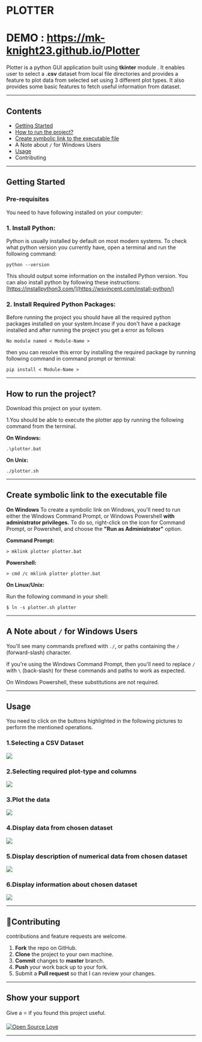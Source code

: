 # PLOTTER

# DEMO : https://mk-knight23.github.io/Plotter
Plotter is a python GUI application built using **tkinter** module .
It enables user to select a **.csv** dataset from local file directories
and provides a feature to plot data from selected set using 3
different plot types.
It also provides some basic features to fetch useful information
from dataset.

---
## Contents
- [Getting Started](#getting-started)
- [How to run the project?](#how-to-run-the-project)
- [Create symbolic link to the executable file](#create-symbolic-link-to-the-executable-file)
-  A Note about ```/``` for Windows Users
- [Usage](#usage)
- Contributing
---
## Getting Started

### Pre-requisites
You need to have following installed on your computer:

### 1. Install Python: 
Python is usually installed by default on most modern systems. To check what python version you currently have, open a terminal and run the following command:
```
python --version
```

   This should output some information on the installed Python version. You can also install python by following these instructions:
   [https://installpython3.com/](https://wsvincent.com/install-python/)

### 2. Install Required Python Packages:
   Before running the project you should have all the required python packages 
   installed on your system.Incase if you don't have a package installed and after running the project you get a error as follows
   ```
   No module named < Module-Name > 
   ```

then you can resolve this error by installing the required package by running following command in command prompt or terminal:
```
pip install < Module-Name > 
```


***
 
 ## How to run the project?
 Download this project on your system.

 1.You should be able to execute the plotter app by running the following command from the terminal.

**On Windows:**
 ```
 .\plotter.bat
 ```
 **On Unix:**
 ```
 ./plotter.sh
 ```
***

## Create symbolic link to the executable file
**On Windows**
To create a symbolic link on Windows, you'll need to run either the Windows Command Prompt, or Windows Powershell **with administrator privileges.** To do so, right-click on the icon for Command Prompt, or Powershell, and choose the **"Run as Administrator"** option.

**Command Prompt:**
```
> mklink plotter plotter.bat
```
**Powershell:**
```
> cmd /c mklink plotter plotter.bat
```

**On Linux/Unix:**

Run the following command in your shell:

```
$ ln -s plotter.sh plotter
```
 
 ***

 ## A Note about ```/``` for Windows Users

  You'll see many commands prefixed with ```./```, or paths containing the ```/``` (forward-slash) character.

If you're using the Windows Command Prompt, then you'll need to replace ```/``` with ```\``` (back-slash) for these commands and paths to work as expected.

On Windows Powershell, these substitutions are not required.
 
 ***
    
 ## Usage

 You need to click on the buttons highlighted in the following pictures to perform the mentioned operations.

 ### 1.Selecting a CSV Dataset
 ![](img/1.png)
 
 ### 2.Selecting required plot-type and columns
 ![](img/2.png)

 ### 3.Plot the data
 ![](img/3.png)

 ### 4.Display data from chosen dataset
 ![](img/4.png)

 ### 5.Display description of numerical data from chosen dataset
 ![](img/5.png)

 ### 6.Display information about chosen dataset
 ![](img/6.png)


 
***

## 🤝Contributing
contributions and feature requests are welcome.

1. **Fork** the repo on GitHub.
2. **Clone** the project to your own machine.
3. **Commit** changes to **master** branch.
4. **Push** your work back up to your fork.
5. Submit a **Pull request** so that I can review your changes.



---
## Show your support

Give a ⭐ if you found this project useful.

[![Open Source Love](https://badges.frapsoft.com/os/v1/open-source.svg?v=103)](https://github.com/ellerbrock/open-source-badges/)

---
